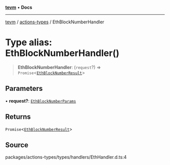 [**tevm**](../../README.md) • **Docs**

***

[tevm](../../modules.md) / [actions-types](../README.md) / EthBlockNumberHandler

# Type alias: EthBlockNumberHandler()

> **EthBlockNumberHandler**: (`request`?) => `Promise`\<[`EthBlockNumberResult`](EthBlockNumberResult.md)\>

## Parameters

• **request?**: [`EthBlockNumberParams`](EthBlockNumberParams.md)

## Returns

`Promise`\<[`EthBlockNumberResult`](EthBlockNumberResult.md)\>

## Source

packages/actions-types/types/handlers/EthHandler.d.ts:4
